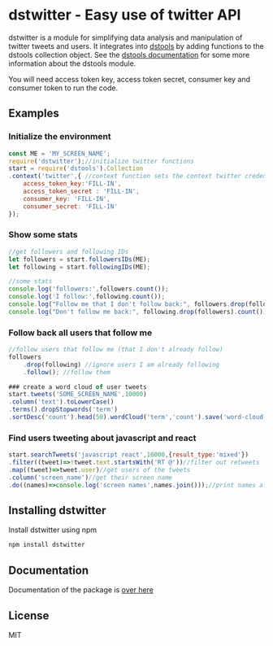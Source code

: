 dstwitter - Easy use of twitter API
===================================
dstwitter is a module for simplifying data analysis and manipulation of twitter tweets and users. It integrates into [dstools](https://www.npmjs.com/package/dstools) by adding functions to the dstools collection object. See the [dstools documentation](https://elshor.github.io/dstools/) for some more information about the dstools module.

You will need access token key, access token secret, consumer key and consumer token to run the code.

## Examples
### Initialize the environment
```javascript
const ME = 'MY_SCREEN_NAME';
require('dstwitter');//initialize twitter functions
start = require('dstools').Collection
.context('twitter',{ //context function sets the context twitter credentials
	access_token_key:'FILL-IN',
	access_token_secret : 'FILL-IN',
	consumer_key: 'FILL-IN',
	consumer_secret: 'FILL-IN'
});
```
### Show some stats
```javascript
//get followers and following IDs
let followers = start.followersIDs(ME);
let following = start.followingIDs(ME);

//some stats
console.log('followers:',followers.count());
console.log('I follow:',following.count());
console.log("Follow me that I don't follow back:", followers.drop(following).count());
console.log("Don't follow me back:", following.drop(followers).count());
```
### Follow back all users that follow me
```javascript
//follow users that follow me (that I don't already follow)
followers
	.drop(following) //ignore users I am already following
	.follow(); //follow them

### create a word cloud of user tweets
start.tweets('SOME_SCREEN_NAME',10000)
.column('text').toLowerCase()
.terms().dropStopwords('term')
.sortDesc('count').head(50).wordCloud('term','count').save('word-cloud.html');
```
### Find users tweeting about javascript and react
```javascript
start.searchTweets('javascript react',10000,{result_type:'mixed'})
.filter((tweet)=>!tweet.text.startsWith('RT @'))//filter out retweets
.map((tweet)=>tweet.user)//get users of the tweets
.column('screen_name')//get their screen name
.do((names)=>console.log('screen names',names.join()));//print names after finish loading tweets
```
## Installing dstwitter
Install dstwitter using npm

```bash
npm install dstwitter
```
## Documentation
Documentation of the package is [over here](https://elshor.github.io/dstwitter/)

## License
MIT